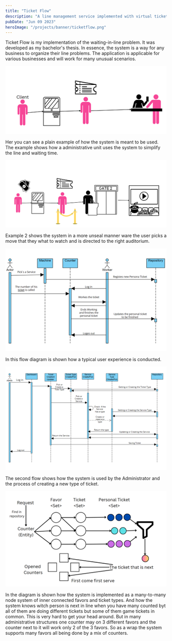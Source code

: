 ```yaml
---
title: "Ticket Flow"
description: "A line management service implemented with virtual tickets "
pubDate: "Jun 09 2023"
heroImage: "/projects/banner/ticketflow.png"
---
```


Ticket Flow is my implementation of the waiting-in-line problem. It was developed as my bachelor's thesis. In essence, the system is a way for any business to organize their line problems. The application is applicable for various businesses and will work for many unusual scenarios.

![Example 1](../../../public/demo/ticketflow/ex1.png)

Her you can see a plain example of how the system is meant to be used. The example shows how a
administrative unit uses the system to simplify the line and waiting time.

![Example 2](../../../public/demo/ticketflow/ex2.png)

Example 2 shows the system in a more unseal manner ware the user picks a move that they what to watch and is directed to the right auditorium.

![Flow 1](../../../public/demo/ticketflow/flow1.png)

In this flow diagram is shown how a typical user experience is conducted.

![Flow 2](../../../public/demo/ticketflow/flow2.png)

The second flow shows how the system is used by the Administrator and the process of creating a new type of ticket.

![Implementation](../../../public/demo/ticketflow/impl.png)

In the diagram is shown how the system is implemented as a many-to-many node system of inner connected favors and ticket types. And how the system knows witch person is next in line when you have many counted byt all of them are doing different tickets but some of them game tickets in common. This is very hard to get your head around. But in many administrative structures one counter may on 3 different favors and the counter next to it will work only 2 of the 3 favors. So as a wrap the system supports many favors all being done by a mix of counters.
